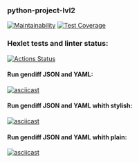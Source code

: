 ### python-project-lvl2

[![Maintainability](https://api.codeclimate.com/v1/badges/8741d0adaa6e488851a6/maintainability)](https://codeclimate.com/github/ivan-ivan-t/python-project-lvl2/maintainability)  [![Test Coverage](https://api.codeclimate.com/v1/badges/8741d0adaa6e488851a6/test_coverage)](https://codeclimate.com/github/ivan-ivan-t/python-project-lvl2/test_coverage)

### Hexlet tests and linter status:
[![Actions Status](https://github.com/ivan-ivan-t/python-project-lvl2/workflows/hexlet-check/badge.svg)](https://github.com/ivan-ivan-t/python-project-lvl2/actions)


#### Run gendiff JSON and YAML:
[![asciicast](https://asciinema.org/a/402422.svg)](https://asciinema.org/a/402422)


#### Run gendiff JSON and YAML whith stylish:
[![asciicast](https://asciinema.org/a/402434.svg)](https://asciinema.org/a/402434)


#### Run gendiff JSON and YAML whith plain:
[![asciicast](https://asciinema.org/a/405183.svg)](https://asciinema.org/a/405183)
